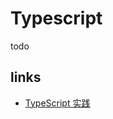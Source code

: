 # Typescript

todo

## links

- [TypeScript 实践](https://juejin.im/post/5a9c004a6fb9a028b92c9e91#heading-3)
